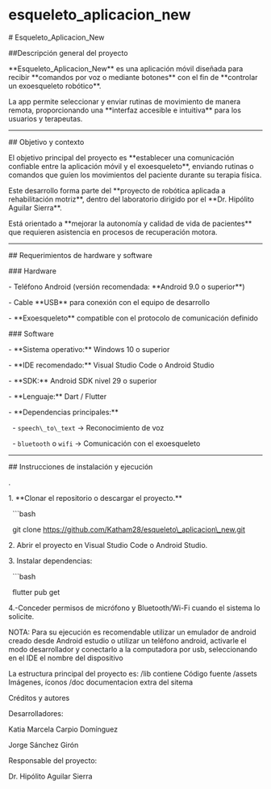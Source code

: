# esqueleto\_aplicacion\_new 

\# Esqueleto\_Aplicacion\_New



\##Descripción general del proyecto

\*\*Esqueleto\_Aplicacion\_New\*\* es una aplicación móvil diseñada para recibir \*\*comandos por voz o mediante botones\*\* con el fin de \*\*controlar un exoesqueleto robótico\*\*.  

La app permite seleccionar y enviar rutinas de movimiento de manera remota, proporcionando una \*\*interfaz accesible e intuitiva\*\* para los usuarios y terapeutas.



---



\##  Objetivo y contexto

El objetivo principal del proyecto es \*\*establecer una comunicación confiable entre la aplicación móvil y el exoesqueleto\*\*, enviando rutinas o comandos que guíen los movimientos del paciente durante su terapia física.



Este desarrollo forma parte del \*\*proyecto de robótica aplicada a rehabilitación motriz\*\*, dentro del laboratorio dirigido por el \*\*Dr. Hipólito Aguilar Sierra\*\*.  

Está orientado a \*\*mejorar la autonomía y calidad de vida de pacientes\*\* que requieren asistencia en procesos de recuperación motora.



---



\##  Requerimientos de hardware y software



\###  Hardware

\- Teléfono Android (versión recomendada: \*\*Android 9.0 o superior\*\*)  

\- Cable \*\*USB\*\* para conexión con el equipo de desarrollo  

\- \*\*Exoesqueleto\*\* compatible con el protocolo de comunicación definido  



\###  Software

\- \*\*Sistema operativo:\*\* Windows 10 o superior  

\- \*\*IDE recomendado:\*\* Visual Studio Code o Android Studio  

\- \*\*SDK:\*\* Android SDK nivel 29 o superior  

\- \*\*Lenguaje:\*\* Dart / Flutter  

\- \*\*Dependencias principales:\*\*

&nbsp; - `speech\_to\_text` → Reconocimiento de voz  

&nbsp; - `bluetooth` o `wifi` → Comunicación con el exoesqueleto



---



\##  Instrucciones de instalación y ejecución

.



1\. \*\*Clonar el repositorio o descargar el proyecto.\*\*

&nbsp;  ```bash

&nbsp;  git clone https://github.com/Katham28/esqueleto\_aplicacion\_new.git



2\. Abrir el proyecto en Visual Studio Code o Android Studio.



3\. Instalar dependencias:

&nbsp;   ```bash

&nbsp;   flutter pub get



4.-Conceder permisos de micrófono y Bluetooth/Wi-Fi cuando el sistema lo solicite.



NOTA: Para su ejecución es recomendable utilizar un emulador de android creado desde Android estudio o utilizar un teléfono android, activarle el modo desarrollador y conectarlo a la computadora por usb, seleccionando en el IDE el nombre del dispositivo

La estructura principal del proyecto es:
/lib  contiene Código fuente
/assets  Imágenes, íconos
/doc documentacion extra del sitema


Créditos y autores





Desarrolladores:



Katia Marcela Carpio Domínguez



Jorge Sánchez Girón



Responsable del proyecto:



Dr. Hipólito Aguilar Sierra



